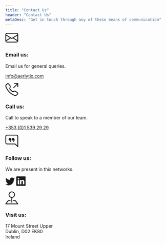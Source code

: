 ```yaml
---
title: "Contact Us"
header: "Contact Us"
metaDesc: "Get in touch through any of these means of communication"
---
```


<article>
<div class="container col-md-12">
    <div class="row row-cols-1 row-cols-md-3 mb-3 text-center">
      <div class="col mb-4">
        <div class="card pt-5 pb-5 rounded-6">
            <div class="contact__icon mb-3">
            <svg class="brand-color" xmlns="http://www.w3.org/2000/svg" width="2.5rem" height="2.5rem" fill="currentColor" class="bi bi-envelope" viewBox="0 0 16 16">
  <path d="M0 4a2 2 0 0 1 2-2h12a2 2 0 0 1 2 2v8a2 2 0 0 1-2 2H2a2 2 0 0 1-2-2V4Zm2-1a1 1 0 0 0-1 1v.217l7 4.2 7-4.2V4a1 1 0 0 0-1-1H2Zm13 2.383-4.708 2.825L15 11.105V5.383Zm-.034 6.876-5.64-3.471L8 9.583l-1.326-.795-5.64 3.47A1 1 0 0 0 2 13h12a1 1 0 0 0 .966-.741ZM1 11.105l4.708-2.897L1 5.383v5.722Z"/>
</svg>
            </div>
            <h3>Email us:</h3>
            <p>Email us for general queries.</p>
            <p><a class="h4" href="mailto:info@aerlytix.com">info@aerlytix.com</a></p>
        </div>
      </div>
      <div class="col mb-4">
        <div class="card pt-5 pb-5 ps-3 pe-3 rounded-6">
            <div class="contact__icon mb-3">
            <svg class="brand-color" xmlns="http://www.w3.org/2000/svg" width="2.5rem" height="2.5rem" fill="currentColor" class="bi bi-telephone-outbound" viewBox="0 0 16 16">
  <path d="M3.654 1.328a.678.678 0 0 0-1.015-.063L1.605 2.3c-.483.484-.661 1.169-.45 1.77a17.568 17.568 0 0 0 4.168 6.608 17.569 17.569 0 0 0 6.608 4.168c.601.211 1.286.033 1.77-.45l1.034-1.034a.678.678 0 0 0-.063-1.015l-2.307-1.794a.678.678 0 0 0-.58-.122l-2.19.547a1.745 1.745 0 0 1-1.657-.459L5.482 8.062a1.745 1.745 0 0 1-.46-1.657l.548-2.19a.678.678 0 0 0-.122-.58L3.654 1.328zM1.884.511a1.745 1.745 0 0 1 2.612.163L6.29 2.98c.329.423.445.974.315 1.494l-.547 2.19a.678.678 0 0 0 .178.643l2.457 2.457a.678.678 0 0 0 .644.178l2.189-.547a1.745 1.745 0 0 1 1.494.315l2.306 1.794c.829.645.905 1.87.163 2.611l-1.034 1.034c-.74.74-1.846 1.065-2.877.702a18.634 18.634 0 0 1-7.01-4.42 18.634 18.634 0 0 1-4.42-7.009c-.362-1.03-.037-2.137.703-2.877L1.885.511zM11 .5a.5.5 0 0 1 .5-.5h4a.5.5 0 0 1 .5.5v4a.5.5 0 0 1-1 0V1.707l-4.146 4.147a.5.5 0 0 1-.708-.708L14.293 1H11.5a.5.5 0 0 1-.5-.5z"/>
</svg>
            </div>
            <h3>Call us:</h3>
            <p>Call to speak to a member of our team.</p>
            <p><a class="h4" href="tel:0035315392929">+353 (0)1 539 29 29</a></p>
        </div>
      </div>
      <div class="col mb-4">
        <div class="card pt-5 pb-5 rounded-6">
            <div class="contact__icon mb-3">
            <svg class="brand-color" xmlns="http://www.w3.org/2000/svg" width="2.5rem" height="2.5rem" fill="currentColor" class="bi bi-chat-right-quote" viewBox="0 0 16 16">
              <path d="M2 1a1 1 0 0 0-1 1v8a1 1 0 0 0 1 1h9.586a2 2 0 0 1 1.414.586l2 2V2a1 1 0 0 0-1-1H2zm12-1a2 2 0 0 1 2 2v12.793a.5.5 0 0 1-.854.353l-2.853-2.853a1 1 0 0 0-.707-.293H2a2 2 0 0 1-2-2V2a2 2 0 0 1 2-2h12z"/>
              <path d="M7.066 4.76A1.665 1.665 0 0 0 4 5.668a1.667 1.667 0 0 0 2.561 1.406c-.131.389-.375.804-.777 1.22a.417.417 0 1 0 .6.58c1.486-1.54 1.293-3.214.682-4.112zm4 0A1.665 1.665 0 0 0 8 5.668a1.667 1.667 0 0 0 2.561 1.406c-.131.389-.375.804-.777 1.22a.417.417 0 1 0 .6.58c1.486-1.54 1.293-3.214.682-4.112z"/>
            </svg>
            </div>
            <h3>Follow us:</h3>
            <p>We are present in this networks.</p>
            <p>
            <a class="link-dark mx-2" href="https://www.twitter.com/aerlytix">
                <svg xmlns="http://www.w3.org/2000/svg" width="1.85rem" height="1.85rem" fill="currentColor" class="bi bi-twitter" viewBox="0 0 16 16">
  <path d="M5.026 15c6.038 0 9.341-5.003 9.341-9.334 0-.14 0-.282-.006-.422A6.685 6.685 0 0 0 16 3.542a6.658 6.658 0 0 1-1.889.518 3.301 3.301 0 0 0 1.447-1.817 6.533 6.533 0 0 1-2.087.793A3.286 3.286 0 0 0 7.875 6.03a9.325 9.325 0 0 1-6.767-3.429 3.289 3.289 0 0 0 1.018 4.382A3.323 3.323 0 0 1 .64 6.575v.045a3.288 3.288 0 0 0 2.632 3.218 3.203 3.203 0 0 1-.865.115 3.23 3.23 0 0 1-.614-.057 3.283 3.283 0 0 0 3.067 2.277A6.588 6.588 0 0 1 .78 13.58a6.32 6.32 0 0 1-.78-.045A9.344 9.344 0 0 0 5.026 15z"/>
</svg></a>
            <a class="link-dark mx-2" href="https://www.linkedin.com/company/aerlytix">
                <svg xmlns="http://www.w3.org/2000/svg" width="1.85rem" height="1.85rem" fill="currentColor" class="bi bi-linkedin" viewBox="0 0 16 16">
  <path d="M0 1.146C0 .513.526 0 1.175 0h13.65C15.474 0 16 .513 16 1.146v13.708c0 .633-.526 1.146-1.175 1.146H1.175C.526 16 0 15.487 0 14.854V1.146zm4.943 12.248V6.169H2.542v7.225h2.401zm-1.2-8.212c.837 0 1.358-.554 1.358-1.248-.015-.709-.52-1.248-1.342-1.248-.822 0-1.359.54-1.359 1.248 0 .694.521 1.248 1.327 1.248h.016zm4.908 8.212V9.359c0-.216.016-.432.08-.586.173-.431.568-.878 1.232-.878.869 0 1.216.662 1.216 1.634v3.865h2.401V9.25c0-2.22-1.184-3.252-2.764-3.252-1.274 0-1.845.7-2.165 1.193v.025h-.016a5.54 5.54 0 0 1 .016-.025V6.169h-2.4c.03.678 0 7.225 0 7.225h2.4z"/>
</svg></a>
            </p>
        </div>
      </div>
      <div class="col-md-12 mb-4">
        <div class="card mb-4 rounded-6 contact-us__map-card">
          <div class="row g-0">
            <div class="col-md-4" style="display:flex; align-items: center">
              <div class="card-body pt-5 pb-5">
                <div class="contact__icon mb-3">
                <svg class="brand-color" xmlns="http://www.w3.org/2000/svg" width="2.5rem" height="2.5rem" fill="currentColor" class="bi bi-pin-map" viewBox="0 0 16 16"><path fill-rule="evenodd" d="M3.1 11.2a.5.5 0 0 1 .4-.2H6a.5.5 0 0 1 0 1H3.75L1.5 15h13l-2.25-3H10a.5.5 0 0 1 0-1h2.5a.5.5 0 0 1 .4.2l3 4a.5.5 0 0 1-.4.8H.5a.5.5 0 0 1-.4-.8l3-4z"/><path fill-rule="evenodd" d="M8 1a3 3 0 1 0 0 6 3 3 0 0 0 0-6zM4 4a4 4 0 1 1 4.5 3.969V13.5a.5.5 0 0 1-1 0V7.97A4 4 0 0 1 4 3.999z"/></svg>
                </div>
                <h3>Visit us:</h3>
                <p>17 Mount Street Upper<br/> Dublin, D02 EK80<br/> Ireland</p>
              </div>
            </div>
             <div class="col-md-8 bg-green">
              <div id="map-dublin" class="map-canvas rounded-left" data-lat="25.7617" data-lng="-80.1918" data-color="#0c66ff" style="height: 500px"></div>
            <script>
              var map = L.map("map-dublin").setView([53.33765, -6.24562], 17);
              L.tileLayer(
                "https://{s}.tile.openstreetmap.org/{z}/{x}/{y}.png",
                {
                  attribution:
                    '&copy; <a href="https://www.openstreetmap.org/copyright">OpenStreetMap</a> contributors',
                }
              ).addTo(map);
              var LeafIcon = L.Icon.extend({
                options: {
                  iconSize: [45, 120],
                },
              });
              var greenIcon = new LeafIcon({
                iconUrl: "/images/map-marker.svg",
              });
              L.marker([53.33765, -6.24562], { icon: greenIcon })
                .bindPopup(
                  "17 Mount Street Upper, Dublin, D02 EK80, Ireland"
                )
                .addTo(map);
            </script>
            </div>
          </div>
        </div>
      </div>
    </div>
</div>
</article>
